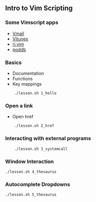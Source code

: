 
## Intro to Vim Scripting 


### Some Vimscript apps

* [Vmail](http://danielchoi.com/software/vmail.html)
* [Vitunes](http://danielchoi.com/software/vitunes.html)
* [ri.vim](http://danielchoi.com/software/ri_vim.html)
* [poddb](http://danielchoi.com/software/poddb_client.html)

### Basics

* Documentation 
* Functions
* Key mappings

```
    ./lesson.sh 1_hello
```

### Open a link
  
* Open href 

```
    ./lesson.sh 2_href
```

### Interacting with external programs

```
    ./lesson.sh 3_systemcall
```

### Window Interaction

    ./lesson.sh 4_thesaurus

### Autocomplete Dropdowns

    ./lesson.sh 5_thesaurus

